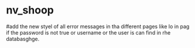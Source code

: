 # nv_shoop

#add the new styel of all error messages in tha different pages like lo in pag if the password is not true or username  or the user is can find in rhe databasghge.
